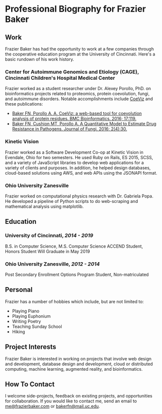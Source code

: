 # Professional Biography for Frazier Baker

## Work

Frazier Baker has had the opportunity to work at a few companies through the cooperative education program at the University of Cincinnati.  Here's a basic rundown of his work history.

### Center for Autoimmune Genomics and Etiology (CAGE), Cincinnati Children's Hospital Medical Center

Frazier worked as a student researcher under Dr. Alexey Porollo, PhD. on bioinformatics projects related to proteomics, protein coevolution, fungi, and autoimmune disorders.  Notable accomplishments include <a href="http://polyview.cchmc.org/coeviz_doc.html">CoeViz</a> and these publications:

- <a href="https://www.ncbi.nlm.nih.gov/pmc/articles/PMC4782369/pdf/12859_2016_Article_975.pdf">Baker FN, Porollo A. A.
CoeViz: a web-based tool for coevolution analysis of protein residues. BMC Bioinformatics. 2016; 17:119.</a>
- <a href="">Baker FN, Cushion MT, Porollo A. A Quantitative Model to Estimate Drug Resistance in Pathogens. Journal of Fungi. 2016; 2(4):30.</a>

### Kinetic Vision

Frazier worked as a Software Development Co-op at Kinetic Vision in Evendale, Ohio for two semesters.  He used Ruby on Rails, ES 2015, SCSS, and a variety of JavaScript libraries to develop web applications for a variety of clients and purposes.  In addition, he helped design databases, cloud-based solutions using AWS, and web APIs using the JSONAPI format.

### Ohio University Zanesville

Frazier worked on computational physics research with Dr. Gabriela Popa.  He developed a pipeline of Python scripts to do web-scraping and mathematical analysis using matplotlib.

## Education

### University of Cincinnati, *2014 - 2019*
B.S. in Computer Science, M.S. Computer Science
ACCEND Student, Honors Student
Will Graduate in May 2019

### Ohio University Zanesville, *2012 - 2014*
Post Secondary Enrollment Options Program Student, Non-matriculated

## Personal

Frazier has a number of hobbies which include, but are not limited to:

- Playing Piano
- Playing Euphonium
- Writing Poetry
- Teaching Sunday School
- Hiking

## Project Interests

Frazier Baker is interested in working on projects that involve web design and development, database design and development, cloud or distributed computing, machine learning, augmented reality, and bioinformatics.

## How To Contact

I welcome side-projects, feedback on existing projects, and opportunities for collaboration.  If you would like to contact me, send an email to me@frazierbaker.com or bakerfn@mail.uc.edu.
